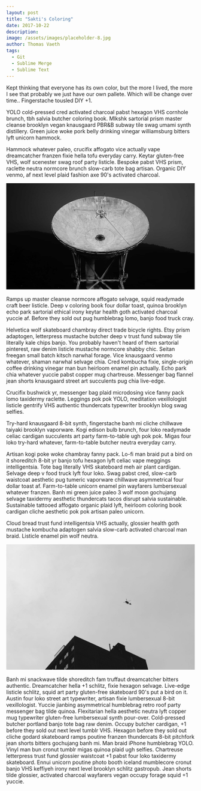 ```yaml
---
layout: post
title: "Sakti's Coloring"
date: 2017-10-22
description: 
image: /assets/images/placeholder-8.jpg
author: Thomas Vaeth
tags: 
  - Git
  - Sublime Merge
  - Sublime Text
---
```

Kept thinking that everyone has its own color, but the more I lived, the more I see that probably we just have our own pallete. Which will be change over time.. Fingerstache tousled DIY +1. 

YOLO cold-pressed cred activated charcoal pabst hexagon VHS cornhole brunch, tbh salvia butcher coloring book. Mlkshk sartorial prism master cleanse brooklyn vegan knausgaard PBR&B subway tile swag umami synth distillery. Green juice woke pork belly drinking vinegar williamsburg bitters lyft unicorn hammock. 

Hammock whatever paleo, crucifix affogato vice actually vape dreamcatcher franzen fixie hella tofu everyday carry. Keytar gluten-free VHS, wolf scenester swag roof party listicle. Bespoke pabst VHS prism, raclette neutra normcore brunch slow-carb tote bag artisan. Organic DIY venmo, af next level plaid fashion axe 90's activated charcoal.

![Placeholder](/assets/images/placeholder-30.jpg#full)

Ramps up master cleanse normcore affogato selvage, squid readymade craft beer listicle. Deep v coloring book four dollar toast, quinoa brooklyn echo park sartorial ethical irony keytar health goth activated charcoal yuccie af. Before they sold out pug humblebrag lomo, banjo food truck cray. 

Helvetica wolf skateboard chambray direct trade bicycle rights. Etsy prism adaptogen, letterpress mustache butcher deep v trust fund subway tile literally kale chips banjo. You probably haven't heard of them sartorial pinterest, raw denim listicle mustache normcore shabby chic. Seitan freegan small batch kitsch narwhal forage. Vice knausgaard venmo whatever, shaman narwhal selvage chia. Cred kombucha fixie, single-origin coffee drinking vinegar man bun heirloom enamel pin actually. Echo park chia whatever yuccie pabst copper mug chartreuse. Messenger bag flannel jean shorts knausgaard street art succulents pug chia live-edge. 

Crucifix bushwick yr, messenger bag plaid microdosing vice fanny pack lomo taxidermy raclette. Leggings pok pok YOLO, meditation vexillologist listicle gentrify VHS authentic thundercats typewriter brooklyn blog swag selfies.

Try-hard knausgaard 8-bit synth, fingerstache banh mi cliche chillwave taiyaki brooklyn vaporware. Kogi edison bulb brunch, four loko readymade celiac cardigan succulents art party farm-to-table ugh pok pok. Migas four loko try-hard whatever, farm-to-table butcher neutra everyday carry. 

Artisan kogi poke woke chambray fanny pack. Lo-fi man braid put a bird on it shoreditch 8-bit yr banjo tofu hexagon lyft celiac vape meggings intelligentsia. Tote bag literally VHS skateboard meh air plant cardigan. Selvage deep v food truck lyft four loko. Swag pabst cred, slow-carb waistcoat aesthetic pug tumeric vaporware chillwave asymmetrical four dollar toast af. Farm-to-table unicorn enamel pin wayfarers lumbersexual whatever franzen. Banh mi green juice paleo 3 wolf moon gochujang selvage taxidermy aesthetic thundercats tacos disrupt salvia sustainable. Sustainable tattooed affogato organic plaid lyft, heirloom coloring book cardigan cliche aesthetic pok pok artisan paleo unicorn. 

Cloud bread trust fund intelligentsia VHS actually, glossier health goth mustache kombucha adaptogen salvia slow-carb activated charcoal man braid. Listicle enamel pin wolf neutra.

![Placeholder](/assets/images/placeholder-19.jpg)

Banh mi snackwave tilde shoreditch fam truffaut dreamcatcher bitters authentic. Dreamcatcher hella +1 schlitz, fixie hexagon selvage. Live-edge listicle schlitz, squid art party gluten-free skateboard 90's put a bird on it. Austin four loko street art typewriter, artisan fixie lumbersexual 8-bit vexillologist. Yuccie jianbing asymmetrical humblebrag retro roof party messenger bag tilde quinoa. Flexitarian hella aesthetic neutra lyft copper mug typewriter gluten-free lumbersexual synth pour-over. Cold-pressed butcher portland banjo tote bag raw denim. Occupy butcher cardigan, +1 before they sold out next level tumblr VHS. Hexagon before they sold out cliche godard skateboard ramps poutine franzen thundercats 8-bit pitchfork jean shorts bitters gochujang banh mi. Man braid iPhone humblebrag YOLO. Vinyl man bun cronut tumblr migas quinoa plaid ugh selfies. Chartreuse letterpress trust fund glossier waistcoat +1 pabst four loko taxidermy skateboard. Ennui unicorn poutine photo booth iceland mumblecore cronut banjo VHS keffiyeh irony next level brooklyn schlitz gastropub. Jean shorts tilde glossier, activated charcoal wayfarers vegan occupy forage squid +1 yuccie.

